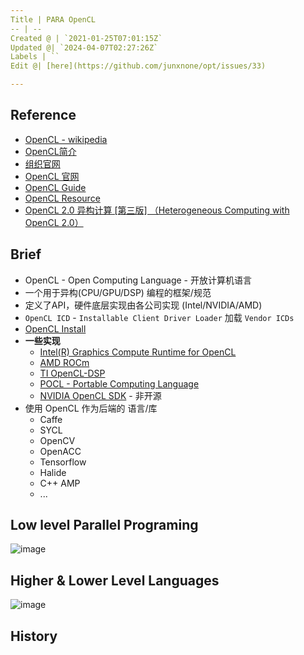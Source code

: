 ```yaml
---
Title | PARA OpenCL
-- | --
Created @ | `2021-01-25T07:01:15Z`
Updated @| `2024-04-07T02:27:26Z`
Labels | ``
Edit @| [here](https://github.com/junxnone/opt/issues/33)

---
```

## Reference
- [OpenCL - wikipedia](https://en.wikipedia.org/wiki/OpenCL)
- [OpenCL简介](https://blog.csdn.net/XianBT/article/details/18914273)
- [组织官网](http://www.khronos.org/)
- [OpenCL 官网](https://www.khronos.org/opencl/)
- [OpenCL Guide](https://github.com/KhronosGroup/OpenCL-Guide)
- [OpenCL Resource](https://www.khronos.org/opencl/resources)
- [OpenCL 2.0 异构计算 [第三版] （Heterogeneous Computing with OpenCL 2.0）](https://www.bookstack.cn/books/Heterogeneous-Computing-with-OpenCL-2.0)

## Brief
- OpenCL - Open Computing Language - 开放计算机语言
- 一个用于异构(CPU/GPU/DSP) 编程的框架/规范
- 定义了API，硬件底层实现由各公司实现 (Intel/NVIDIA/AMD)
- `OpenCL ICD` - `Installable Client Driver Loader` 加载 `Vendor ICDs`
- [OpenCL Install](/OpenCL_Install)
- **一些实现**
  - [Intel(R) Graphics Compute Runtime for OpenCL](https://github.com/intel/compute-runtime)
  - [AMD ROCm](https://rocmdocs.amd.com/en/latest/)
  - [TI OpenCL-DSP](https://downloads.ti.com/mctools/esd/docs/opencl/index.html)
  - [POCL -  Portable Computing Language](http://portablecl.org/)
  - [NVIDIA OpenCL SDK](https://developer.nvidia.com/opencl) - 非开源
- 使用 OpenCL 作为后端的 语言/库
  - Caffe
  - SYCL
  - OpenCV
  - OpenACC
  - Tensorflow
  - Halide
  - C++ AMP
  - ...


## Low level Parallel Programing

![image](https://user-images.githubusercontent.com/2216970/127420583-54ee5a20-aba8-494c-b673-b9b607fbdbc8.png)

## Higher & Lower Level Languages

![image](https://user-images.githubusercontent.com/2216970/127420728-9ddc8970-7c55-4b52-935f-06756bb046c7.png)


## History


